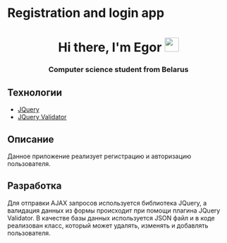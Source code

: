 # Registration and login app

<h1 align="center">Hi there, I'm <a target="_blank">Egor</a> 
<img src="https://github.com/blackcater/blackcater/raw/main/images/Hi.gif" height="32"/></h1>
<h3 align="center">Computer science student from Belarus</h3>

## Технологии
- [JQuery](https://jquery.com/)
- [JQuery Validator](https://jqueryvalidation.org/)

## Описание
Данное приложение реализует регистрацию и авторизацию пользователя. 

## Разработка

Для отправки AJAX запросов используется библиотека JQuery, а валидация данных из формы
происходит при помощи плагина JQuery Validator. В качестве базы данных используется JSON файл и в коде реализован класс, который может удалять, изменять и добавлять 
пользователя.
